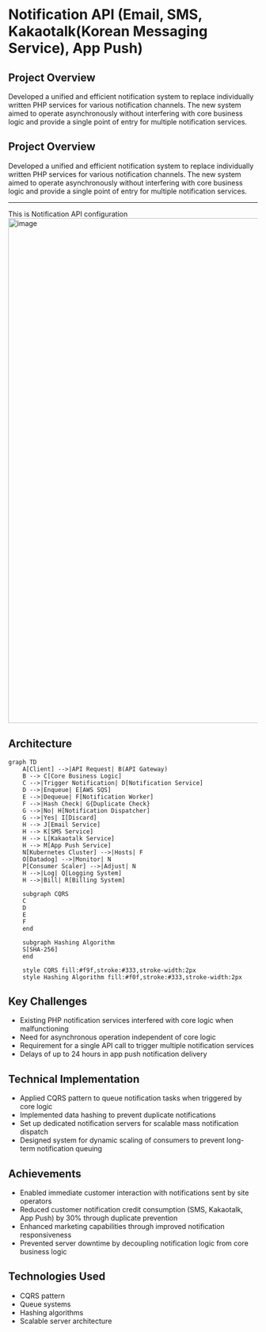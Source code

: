 # Notification API (Email, SMS, Kakaotalk(Korean Messaging Service), App Push)

## Project Overview
Developed a unified and efficient notification system to replace individually written PHP services for various notification channels. The new system aimed to operate asynchronously without interfering with core business logic and provide a single point of entry for multiple notification services.

## Project Overview
Developed a unified and efficient notification system to replace individually written PHP services for various notification channels. The new system aimed to operate asynchronously without interfering with core business logic and provide a single point of entry for multiple notification services.

---
This is Notification API configuration
<img width="1019" alt="image" src="https://github.com/user-attachments/assets/49e654ba-8c6e-46d1-bdbb-a2eb7535a79e">

## Architecture
```mermaid
graph TD
    A[Client] -->|API Request| B(API Gateway)
    B --> C[Core Business Logic]
    C -->|Trigger Notification| D[Notification Service]
    D -->|Enqueue| E[AWS SQS]
    E -->|Dequeue| F[Notification Worker]
    F -->|Hash Check| G{Duplicate Check}
    G -->|No| H[Notification Dispatcher]
    G -->|Yes| I[Discard]
    H --> J[Email Service]
    H --> K[SMS Service]
    H --> L[Kakaotalk Service]
    H --> M[App Push Service]
    N[Kubernetes Cluster] -->|Hosts| F
    O[Datadog] -->|Monitor| N
    P[Consumer Scaler] -->|Adjust| N
    H -->|Log| Q[Logging System]
    H -->|Bill| R[Billing System]

    subgraph CQRS
    C
    D
    E
    F
    end

    subgraph Hashing Algorithm
    S[SHA-256]
    end

    style CQRS fill:#f9f,stroke:#333,stroke-width:2px
    style Hashing Algorithm fill:#f0f,stroke:#333,stroke-width:2px
```



## Key Challenges
- Existing PHP notification services interfered with core logic when malfunctioning
- Need for asynchronous operation independent of core logic
- Requirement for a single API call to trigger multiple notification services
- Delays of up to 24 hours in app push notification delivery

## Technical Implementation
- Applied CQRS pattern to queue notification tasks when triggered by core logic
- Implemented data hashing to prevent duplicate notifications
- Set up dedicated notification servers for scalable mass notification dispatch
- Designed system for dynamic scaling of consumers to prevent long-term notification queuing

## Achievements
- Enabled immediate customer interaction with notifications sent by site operators
- Reduced customer notification credit consumption (SMS, Kakaotalk, App Push) by 30% through duplicate prevention
- Enhanced marketing capabilities through improved notification responsiveness
- Prevented server downtime by decoupling notification logic from core business logic

## Technologies Used
- CQRS pattern
- Queue systems
- Hashing algorithms
- Scalable server architecture
